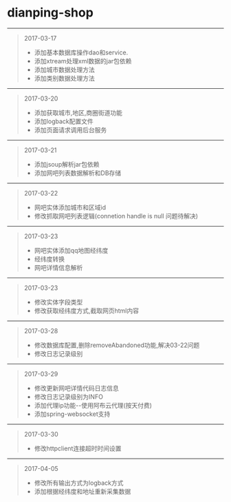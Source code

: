 # dianping-shop
------------------------------------------
> 2017-03-17 
> -  添加基本数据库操作dao和service.
> -  添加xtream处理xml数据的jar包依赖
> -  添加城市数据处理方法
> -  添加类别数据处理方法
------------------------------------------
> 2017-03-20 
> -  添加获取城市,地区,商圈街道功能
> -  添加logback配置文件
> -  添加页面请求调用后台服务
------------------------------------------
> 2017-03-21 
> -  添加jsoup解析jar包依赖
> -  添加网吧列表数据解析和DB存储
------------------------------------------
> 2017-03-22 
> -  网吧实体添加城市和区域id
> -  修改抓取网吧列表逻辑(connetion handle is null 问题待解决)
------------------------------------------
> 2017-03-23
> -  网吧实体添加qq地图经纬度
> -  经纬度转换
> -  网吧详情信息解析
------------------------------------------
> 2017-03-23
> -  修改实体字段类型
> -  修改获取经纬度方式,截取网页html内容
------------------------------------------
> 2017-03-28
> -  修改数据库配置,删除removeAbandoned功能,解决03-22问题
> -  修改日志记录级别
------------------------------------------
> 2017-03-29
> -  修改更新网吧详情代码日志信息
> -  修改日志记录级别为INFO
> -  添加代理ip功能--使用阿布云代理(按天付费)
> -  添加spring-websocket支持
------------------------------------------
> 2017-03-30
> -  修改httpclient连接超时时间设置
------------------------------------------
> 2017-04-05
> -  修改所有输出方式为logback方式
> -  添加根据经纬度和地址重新采集数据
